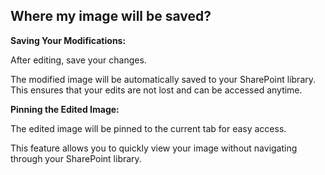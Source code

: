 ## Where my image will be saved?


<p><b>Saving Your Modifications:</b></p>
<p class="no-margin">After editing, save your changes.</p>
<p class="no-margin"></p>
<p class="no-margin">The modified image will be automatically saved to your SharePoint library. This ensures that your edits are not lost and can be accessed anytime.</p>
<p class="no-margin"></p>
<p class="no-margin"></p>
<p><b>Pinning the Edited Image:</b></p>
<p class="no-margin">The edited image will be pinned to the current tab for easy access.</p>
<p class="no-margin"></p>
<p class="no-margin">This feature allows you to quickly view your image without navigating through your SharePoint library.</p>
<p class="no-margin"></p>

 